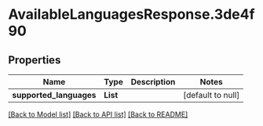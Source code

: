 # AvailableLanguagesResponse.3de4f90
## Properties

Name | Type | Description | Notes
------------ | ------------- | ------------- | -------------
**supported\_languages** | **List** |  | [default to null]

[[Back to Model list]](../README.md#documentation-for-models) [[Back to API list]](../README.md#documentation-for-api-endpoints) [[Back to README]](../README.md)

